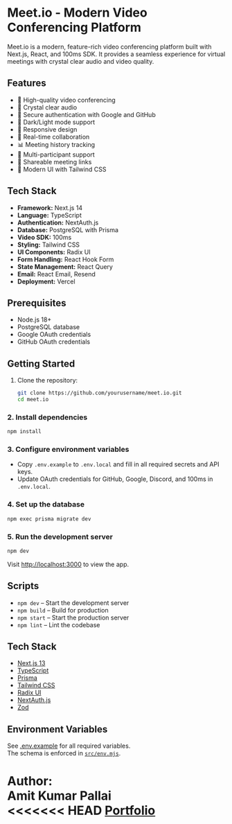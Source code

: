 # Meet.io - Modern Video Conferencing Platform

Meet.io is a modern, feature-rich video conferencing platform built with Next.js, React, and 100ms SDK. It provides a seamless experience for virtual meetings with crystal clear audio and video quality.

## Features

- 🎥 High-quality video conferencing
- 🎤 Crystal clear audio
- 🔐 Secure authentication with Google and GitHub
- 🌙 Dark/Light mode support
- 📱 Responsive design
- 🔄 Real-time collaboration
- 📊 Meeting history tracking
- 👥 Multi-participant support
- 🔗 Shareable meeting links
- 🎨 Modern UI with Tailwind CSS

## Tech Stack

- **Framework:** Next.js 14
- **Language:** TypeScript
- **Authentication:** NextAuth.js
- **Database:** PostgreSQL with Prisma
- **Video SDK:** 100ms
- **Styling:** Tailwind CSS
- **UI Components:** Radix UI
- **Form Handling:** React Hook Form
- **State Management:** React Query
- **Email:** React Email, Resend
- **Deployment:** Vercel

## Prerequisites

- Node.js 18+ 
- PostgreSQL database
- Google OAuth credentials
- GitHub OAuth credentials

## Getting Started

1. Clone the repository:
   ```bash
   git clone https://github.com/yourusername/meet.io.git
   cd meet.io
   ```

### 2. Install dependencies

```sh
npm install
```

### 3. Configure environment variables

- Copy `.env.example` to `.env.local` and fill in all required secrets and API keys.
- Update OAuth credentials for GitHub, Google, Discord, and 100ms in `.env.local`.

### 4. Set up the database

```sh
npm exec prisma migrate dev
```

### 5. Run the development server

```sh
npm dev
```

Visit [http://localhost:3000](http://localhost:3000) to view the app.

## Scripts

- `npm dev` – Start the development server
- `npm build` – Build for production
- `npm start` – Start the production server
- `npm lint` – Lint the codebase

## Tech Stack

- [Next.js 13](https://nextjs.org/)
- [TypeScript](https://www.typescriptlang.org/)
- [Prisma](https://www.prisma.io/)
- [Tailwind CSS](https://tailwindcss.com/)
- [Radix UI](https://www.radix-ui.com/)
- [NextAuth.js](https://next-auth.js.org/)
- [Zod](https://zod.dev/)

## Environment Variables

See [.env.example](.env.example) for all required variables.  
The schema is enforced in [`src/env.mjs`](src/env.mjs).

**Author:**  
Amit Kumar Pallai  
<<<<<<< HEAD
[Portfolio](https://amitpallai.vercel.app)
=======
